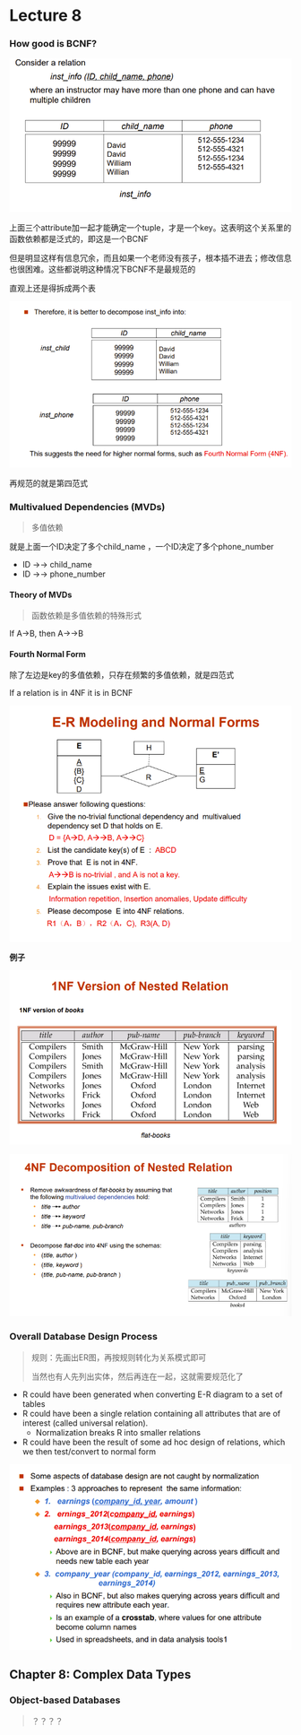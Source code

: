 # Lecture 8	

### How good is BCNF?

![image-20240416093734016](https://raw.githubusercontent.com/RimLutienpeist/image-hosting/main/image-20240416093734016.png)

上面三个attribute加一起才能确定一个tuple，才是一个key。这表明这个关系里的函数依赖都是泛式的，即这是一个BCNF

但是明显这样有信息冗余，而且如果一个老师没有孩子，根本插不进去；修改信息也很困难。这些都说明这种情况下BCNF不是最规范的

直观上还是得拆成两个表

![image-20240416094129912](https://raw.githubusercontent.com/RimLutienpeist/image-hosting/main/image-20240416094129912.png)

再规范的就是第四范式

### Multivalued Dependencies (MVDs)

> 多值依赖

就是上面一个ID决定了多个child_name ，一个ID决定了多个phone_number

- ID →→ child_name 
- ID →→ phone_number

#### Theory of MVDs

> 函数依赖是多值依赖的特殊形式

If A→B, then  A→→B

#### Fourth Normal Form

除了左边是key的多值依赖，只存在频繁的多值依赖，就是四范式

If a relation is in 4NF it is in BCNF

![image-20240416104115365](https://raw.githubusercontent.com/RimLutienpeist/image-hosting/main/image-20240416104115365.png)

**例子**

![image-20240416110729056](https://raw.githubusercontent.com/RimLutienpeist/image-hosting/main/image-20240416110729056.png)

![image-20240416110739766](https://raw.githubusercontent.com/RimLutienpeist/image-hosting/main/image-20240416110739766.png)

### Overall Database Design Process

> 规则：先画出ER图，再按规则转化为关系模式即可
>
> 当然也有人先列出实体，然后再连在一起，这就需要规范化了

- R could have been generated when converting E-R diagram to a set of tables
- R could have been a single relation containing all attributes that are of interest (called universal relation). 
  - Normalization breaks R into  smaller relations
- R could have been the result of some ad hoc design of relations, which we then test/convert to normal form

![image-20240416105332174](https://raw.githubusercontent.com/RimLutienpeist/image-hosting/main/image-20240416105332174.png)

## Chapter 8: Complex Data Types

### Object-based Databases

> ？？？？
